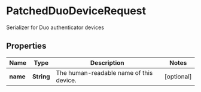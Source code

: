 

# PatchedDuoDeviceRequest

Serializer for Duo authenticator devices

## Properties

| Name | Type | Description | Notes |
|------------ | ------------- | ------------- | -------------|
|**name** | **String** | The human-readable name of this device. |  [optional] |



